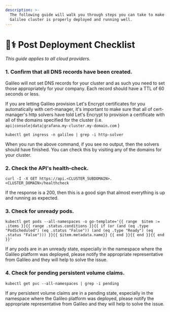 ```yaml
---
description: >-
  The following guide will walk you through steps you can take to make sure your
  Galileo cluster is properly deployed and running well.
---
```


# 👩⚕ Post Deployment Checklist

_This guide applies to all cloud providers._

### 1. Confirm that all DNS records have been created.

Galileo will not set DNS records for your cluster and as such you need to set those appropriately for your company. Each record should have a TTL of 60 seconds or less.

If you are letting Galileo provision Let's Encrypt certificates for you automatically with cert-manager, it's important to make sure that all of cert-manager's http solvers have told Let's Encrypt to provision a certificate with all of the domains specified for the cluster (i.e. `api|console|data|grafana.my-cluster.my-domain.com` )&#x20;

```
kubectl get ingress -n galileo | grep -i http-solver
```

When you run the above command, if you see no output, then the solvers should have finished. You can check this by visiting any of the domains for your cluster.

### 2. Check the API's health-check.

```
curl -I -X GET https://api.<CLUSTER_SUBDOMAIN>.<CLUSTER_DOMAIN>/healthcheck
```

If the response is a 200, then this is a good sign that almost everything is up and running as expected.

### 3. Check for unready pods.

```
kubectl get pods --all-namespaces -o go-template='{{ range  $item := .items }}{{ range .status.conditions }}{{ if (or (and (eq .type "PodScheduled") (eq .status "False")) (and (eq .type "Ready") (eq .status "False"))) }}{{ $item.metadata.name}} {{ end }}{{ end }}{{ end }}'
```

If any pods are in an unready state, especially in the namespace where the Galileo platform was deployed, please notify the appropriate representative from Galileo and they will help to solve the issue.

### 4. Check for pending persistent volume claims.

```
kubectl get pvc --all-namespaces | grep -i pending
```

If any persistent volume claims are in a pending state, especially in the namespace where the Galileo platform was deployed, please notify the appropriate representative from Galileo and they will help to solve the issue.
